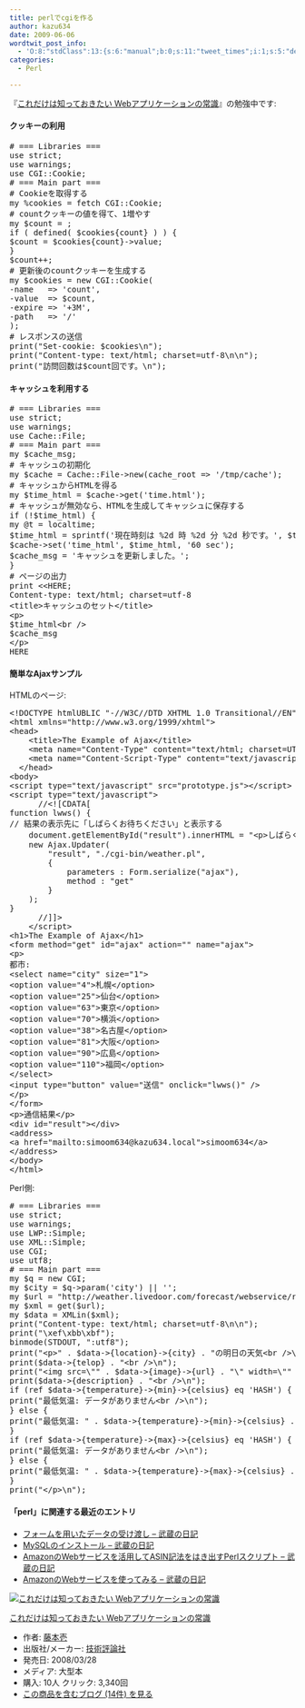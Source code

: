 ```yaml
---
title: perlでcgiを作る
author: kazu634
date: 2009-06-06
wordtwit_post_info:
  - 'O:8:"stdClass":13:{s:6:"manual";b:0;s:11:"tweet_times";i:1;s:5:"delay";i:0;s:7:"enabled";i:1;s:10:"separation";s:2:"60";s:7:"version";s:3:"3.7";s:14:"tweet_template";b:0;s:6:"status";i:2;s:6:"result";a:0:{}s:13:"tweet_counter";i:2;s:13:"tweet_log_ids";a:1:{i:0;i:4647;}s:9:"hash_tags";a:0:{}s:8:"accounts";a:1:{i:0;s:7:"kazu634";}}'
categories:
  - Perl

---
```

<div class="section">
<p>
    『<a href="http://d.hatena.ne.jp/asin/4774134392" onclick="__gaTracker('send', 'event', 'outbound-article', 'http://d.hatena.ne.jp/asin/4774134392', 'これだけは知っておきたい Webアプリケーションの常識');">これだけは知っておきたい Webアプリケーションの常識</a>』の勉強中です:
</p>
  
<h4>
    クッキーの利用
</h4>
  
<pre class="syntax-highlight">
<span class="synComment"># === Libraries ===</span>
<span class="synStatement">use strict</span>;
<span class="synStatement">use warnings</span>;
<span class="synStatement">use </span>CGI::Cookie;
<span class="synComment"># === Main part ===</span>
<span class="synComment"># Cookieを取得する</span>
<span class="synStatement">my</span> <span class="synIdentifier">%cookies</span> = fetch CGI::Cookie;
<span class="synComment"># countクッキーの値を得て、1増やす</span>
<span class="synStatement">my</span> <span class="synIdentifier">$count</span> = <span class="synConstant"></span>;
<span class="synStatement">if</span> ( <span class="synStatement">defined</span>( <span class="synIdentifier">$cookies</span>{count} ) ) {
<span class="synIdentifier">$count</span> = <span class="synIdentifier">$cookies</span>{count}-&#62;value;
}
<span class="synIdentifier">$count</span>++;
<span class="synComment"># 更新後のcountクッキーを生成する</span>
<span class="synStatement">my</span> <span class="synIdentifier">$cookies</span> = <span class="synStatement">new</span> CGI::Cookie(
-<span class="synConstant">name   </span>=&#62; <span class="synConstant">'count'</span>,
-<span class="synConstant">value  </span>=&#62; <span class="synIdentifier">$count</span>,
-<span class="synConstant">expire </span>=&#62; <span class="synConstant">'+3M'</span>,
-<span class="synConstant">path   </span>=&#62; <span class="synConstant">'/'</span>
);
<span class="synComment"># レスポンスの送信</span>
<span class="synStatement">print</span>(<span class="synConstant">&#34;Set-cookie: </span><span class="synIdentifier">$cookies</span><span class="synSpecial">\n</span><span class="synConstant">&#34;</span>);
<span class="synStatement">print</span>(<span class="synConstant">&#34;Content-type: text/html; charset=utf-8</span><span class="synSpecial">\n\n</span><span class="synConstant">&#34;</span>);
<span class="synStatement">print</span>(<span class="synConstant">&#34;訪問回数は</span><span class="synIdentifier">$count回です</span><span class="synConstant">。</span><span class="synSpecial">\n</span><span class="synConstant">&#34;</span>);
</pre>
  
<h4>
    キャッシュを利用する
</h4>
  
<pre class="syntax-highlight">
<span class="synComment"># === Libraries ===</span>
<span class="synStatement">use strict</span>;
<span class="synStatement">use warnings</span>;
<span class="synStatement">use </span>Cache::File;
<span class="synComment"># === Main part ===</span>
<span class="synStatement">my</span> <span class="synIdentifier">$cache_msg</span>;
<span class="synComment"># キャッシュの初期化</span>
<span class="synStatement">my</span> <span class="synIdentifier">$cache</span> = Cache::File-&#62;<span class="synStatement">new</span>(<span class="synConstant">cache_root </span>=&#62; <span class="synConstant">'/tmp/cache'</span>);
<span class="synComment"># キャッシュからHTMLを得る</span>
<span class="synStatement">my</span> <span class="synIdentifier">$time_html</span> = <span class="synIdentifier">$cache</span>-&#62;get(<span class="synConstant">'time.html'</span>);
<span class="synComment"># キャッシュが無効なら、HTMLを生成してキャッシュに保存する</span>
<span class="synStatement">if</span> (!<span class="synIdentifier">$time_html</span>) {
<span class="synStatement">my</span> <span class="synIdentifier">@t</span> = <span class="synStatement">localtime</span>;
<span class="synIdentifier">$time_html</span> = <span class="synStatement">sprintf</span>(<span class="synConstant">'現在時刻は %2d 時 %2d 分 %2d 秒です。'</span>, <span class="synIdentifier">$t</span>[<span class="synConstant">2</span>], <span class="synIdentifier">$t</span>[<span class="synConstant">1</span>], <span class="synIdentifier">$t</span>[<span class="synConstant"></span>]);
<span class="synIdentifier">$cache</span>-&#62;set(<span class="synConstant">'time_html'</span>, <span class="synIdentifier">$time_html</span>, <span class="synConstant">'60 sec'</span>);
<span class="synIdentifier">$cache_msg</span> = <span class="synConstant">'キャッシュを更新しました。'</span>;
}
<span class="synComment"># ページの出力</span>
<span class="synStatement">print</span> <span class="synConstant">&#60;&#60;HERE;</span>
<span class="synConstant">Content-type: text/html; charset=utf-8</span>
<span class="synConstant">&#60;title&#62;キャッシュのセット&#60;/title&#62;</span>
<span class="synConstant">&#60;p&#62;</span>
<span class="synIdentifier">$time_html</span><span class="synConstant">&#60;br /&#62;</span>
<span class="synIdentifier">$cache_msg</span>
<span class="synConstant">&#60;/p&#62;</span>
<span class="synConstant">HERE</span>
</pre>
  
<h4>
    簡単なAjaxサンプル
</h4>
  
<p>
    HTMLのページ:
</p>
  
<pre class="syntax-highlight">
<span class="synComment">&#60;!DOCTYPE htmlUBLIC &#34;-//W3C//DTD XHTML 1.0 Transitional//EN&#34; &#34;http://www.w3.org/TR.xhtml1/DTD/xhtml1-transitional.dtd&#34;&#62;</span>
<span class="synIdentifier">&#60;</span><span class="synStatement">html</span><span class="synIdentifier"> xmlns=</span><span class="synConstant">&#34;http://www.w3.org/1999/xhtml&#34;</span><span class="synIdentifier">&#62;</span>
<span class="synIdentifier">&#60;</span><span class="synStatement">head</span><span class="synIdentifier">&#62;</span>
<span class="synPreProc">    </span><span class="synIdentifier">&#60;</span><span class="synStatement">title</span><span class="synIdentifier">&#62;</span>The Example of Ajax<span class="synIdentifier">&#60;/</span><span class="synStatement">title</span><span class="synIdentifier">&#62;</span>
<span class="synPreProc">    </span><span class="synIdentifier">&#60;</span><span class="synStatement">meta</span><span class="synIdentifier"> </span><span class="synType">name</span><span class="synIdentifier">=</span><span class="synConstant">&#34;Content-Type&#34;</span><span class="synIdentifier"> </span><span class="synType">content</span><span class="synIdentifier">=</span><span class="synConstant">&#34;text/html; charset=UTF-8&#34;</span><span class="synIdentifier"> /&#62;</span>
<span class="synPreProc">    </span><span class="synIdentifier">&#60;</span><span class="synStatement">meta</span><span class="synIdentifier"> </span><span class="synType">name</span><span class="synIdentifier">=</span><span class="synConstant">&#34;Content-Script-Type&#34;</span><span class="synIdentifier"> </span><span class="synType">content</span><span class="synIdentifier">=</span><span class="synConstant">&#34;text/javascript&#34;</span><span class="synIdentifier"> /&#62;</span>
<span class="synPreProc">  </span><span class="synIdentifier">&#60;/</span><span class="synStatement">head</span><span class="synIdentifier">&#62;</span>
<span class="synIdentifier">&#60;</span><span class="synStatement">body</span><span class="synIdentifier">&#62;</span>
<span class="synIdentifier">&#60;</span><span class="synStatement">script</span><span class="synIdentifier"> </span><span class="synType">type</span><span class="synIdentifier">=</span><span class="synConstant">&#34;text/javascript&#34;</span><span class="synIdentifier"> </span><span class="synType">src</span><span class="synIdentifier">=</span><span class="synConstant">&#34;prototype.js&#34;</span><span class="synIdentifier">&#62;&#60;/</span><span class="synStatement">script</span><span class="synIdentifier">&#62;</span>
<span class="synIdentifier">&#60;</span><span class="synStatement">script</span><span class="synIdentifier"> </span><span class="synType">type</span><span class="synIdentifier">=</span><span class="synConstant">&#34;text/javascript&#34;</span><span class="synIdentifier">&#62;</span>
<span class="synSpecial">      </span><span class="synComment">//&#60;![CDATA[</span>
<span class="synIdentifier">function</span><span class="synSpecial"> lwws</span>()<span class="synSpecial"> </span><span class="synIdentifier">{</span>
<span class="synComment">// 結果の表示先に「しばらくお待ちください」と表示する</span>
<span class="synSpecial">    </span><span class="synStatement">document</span><span class="synSpecial">.getElementById</span>(<span class="synConstant">&#34;result&#34;</span>)<span class="synSpecial">.innerHTML = </span><span class="synConstant">&#34;&#60;p&#62;しばらくお待ちください...&#60;/p&#62;&#34;</span><span class="synSpecial">;</span>
<span class="synSpecial">    </span><span class="synStatement">new</span><span class="synSpecial"> Ajax.Updater</span>(
<span class="synSpecial">        </span><span class="synConstant">&#34;result&#34;</span><span class="synSpecial">, </span><span class="synConstant">&#34;./cgi-bin/weather.pl&#34;</span><span class="synSpecial">,</span>
<span class="synSpecial">        </span><span class="synIdentifier">{</span>
<span class="synSpecial">            parameters : Form.serialize</span>(<span class="synConstant">&#34;ajax&#34;</span>)<span class="synSpecial">,</span>
<span class="synSpecial">            method : </span><span class="synConstant">&#34;get&#34;</span>
<span class="synSpecial">        </span><span class="synIdentifier">}</span>
<span class="synSpecial">    </span>)<span class="synSpecial">;</span>
<span class="synIdentifier">}</span>
<span class="synSpecial">      </span><span class="synComment">//]]&#62;</span>
<span class="synSpecial">    </span><span class="synIdentifier">&#60;/</span><span class="synStatement">script</span><span class="synIdentifier">&#62;</span>
<span class="synIdentifier">&#60;</span><span class="synStatement">h1</span><span class="synIdentifier">&#62;</span>The Example of Ajax<span class="synIdentifier">&#60;/</span><span class="synStatement">h1</span><span class="synIdentifier">&#62;</span>
<span class="synIdentifier">&#60;</span><span class="synStatement">form</span><span class="synIdentifier"> </span><span class="synType">method</span><span class="synIdentifier">=</span><span class="synConstant">&#34;get&#34;</span><span class="synIdentifier"> </span><span class="synType">id</span><span class="synIdentifier">=</span><span class="synConstant">&#34;ajax&#34;</span><span class="synIdentifier"> </span><span class="synType">action</span><span class="synIdentifier">=</span><span class="synConstant">&#34;&#34;</span><span class="synIdentifier"> </span><span class="synType">name</span><span class="synIdentifier">=</span><span class="synConstant">&#34;ajax&#34;</span><span class="synIdentifier">&#62;</span>
<span class="synIdentifier">&#60;</span><span class="synStatement">p</span><span class="synIdentifier">&#62;</span>
都市:
<span class="synIdentifier">&#60;</span><span class="synStatement">select</span><span class="synIdentifier"> </span><span class="synType">name</span><span class="synIdentifier">=</span><span class="synConstant">&#34;city&#34;</span><span class="synIdentifier"> </span><span class="synType">size</span><span class="synIdentifier">=</span><span class="synConstant">&#34;1&#34;</span><span class="synIdentifier">&#62;</span>
<span class="synIdentifier">&#60;</span><span class="synStatement">option</span><span class="synIdentifier"> </span><span class="synType">value</span><span class="synIdentifier">=</span><span class="synConstant">&#34;4&#34;</span><span class="synIdentifier">&#62;</span>札幌<span class="synIdentifier">&#60;/</span><span class="synStatement">option</span><span class="synIdentifier">&#62;</span>
<span class="synIdentifier">&#60;</span><span class="synStatement">option</span><span class="synIdentifier"> </span><span class="synType">value</span><span class="synIdentifier">=</span><span class="synConstant">&#34;25&#34;</span><span class="synIdentifier">&#62;</span>仙台<span class="synIdentifier">&#60;/</span><span class="synStatement">option</span><span class="synIdentifier">&#62;</span>
<span class="synIdentifier">&#60;</span><span class="synStatement">option</span><span class="synIdentifier"> </span><span class="synType">value</span><span class="synIdentifier">=</span><span class="synConstant">&#34;63&#34;</span><span class="synIdentifier">&#62;</span>東京<span class="synIdentifier">&#60;/</span><span class="synStatement">option</span><span class="synIdentifier">&#62;</span>
<span class="synIdentifier">&#60;</span><span class="synStatement">option</span><span class="synIdentifier"> </span><span class="synType">value</span><span class="synIdentifier">=</span><span class="synConstant">&#34;70&#34;</span><span class="synIdentifier">&#62;</span>横浜<span class="synIdentifier">&#60;/</span><span class="synStatement">option</span><span class="synIdentifier">&#62;</span>
<span class="synIdentifier">&#60;</span><span class="synStatement">option</span><span class="synIdentifier"> </span><span class="synType">value</span><span class="synIdentifier">=</span><span class="synConstant">&#34;38&#34;</span><span class="synIdentifier">&#62;</span>名古屋<span class="synIdentifier">&#60;/</span><span class="synStatement">option</span><span class="synIdentifier">&#62;</span>
<span class="synIdentifier">&#60;</span><span class="synStatement">option</span><span class="synIdentifier"> </span><span class="synType">value</span><span class="synIdentifier">=</span><span class="synConstant">&#34;81&#34;</span><span class="synIdentifier">&#62;</span>大阪<span class="synIdentifier">&#60;/</span><span class="synStatement">option</span><span class="synIdentifier">&#62;</span>
<span class="synIdentifier">&#60;</span><span class="synStatement">option</span><span class="synIdentifier"> </span><span class="synType">value</span><span class="synIdentifier">=</span><span class="synConstant">&#34;90&#34;</span><span class="synIdentifier">&#62;</span>広島<span class="synIdentifier">&#60;/</span><span class="synStatement">option</span><span class="synIdentifier">&#62;</span>
<span class="synIdentifier">&#60;</span><span class="synStatement">option</span><span class="synIdentifier"> </span><span class="synType">value</span><span class="synIdentifier">=</span><span class="synConstant">&#34;110&#34;</span><span class="synIdentifier">&#62;</span>福岡<span class="synIdentifier">&#60;/</span><span class="synStatement">option</span><span class="synIdentifier">&#62;</span>
<span class="synIdentifier">&#60;/</span><span class="synStatement">select</span><span class="synIdentifier">&#62;</span>
<span class="synIdentifier">&#60;</span><span class="synStatement">input</span><span class="synIdentifier"> </span><span class="synType">type</span><span class="synIdentifier">=</span><span class="synConstant">&#34;button&#34;</span><span class="synIdentifier"> </span><span class="synType">value</span><span class="synIdentifier">=</span><span class="synConstant">&#34;送信&#34;</span><span class="synIdentifier"> </span><span class="synSpecial">onclick=&#34;lwws</span>()<span class="synSpecial">&#34;</span><span class="synIdentifier"> /&#62;</span>
<span class="synIdentifier">&#60;/</span><span class="synStatement">p</span><span class="synIdentifier">&#62;</span>
<span class="synIdentifier">&#60;/</span><span class="synStatement">form</span><span class="synIdentifier">&#62;</span>
<span class="synIdentifier">&#60;</span><span class="synStatement">p</span><span class="synIdentifier">&#62;</span>通信結果<span class="synIdentifier">&#60;/</span><span class="synStatement">p</span><span class="synIdentifier">&#62;</span>
<span class="synIdentifier">&#60;</span><span class="synStatement">div</span><span class="synIdentifier"> </span><span class="synType">id</span><span class="synIdentifier">=</span><span class="synConstant">&#34;result&#34;</span><span class="synIdentifier">&#62;&#60;/</span><span class="synStatement">div</span><span class="synIdentifier">&#62;</span>
<span class="synIdentifier">&#60;</span><span class="synStatement">address</span><span class="synIdentifier">&#62;</span>
<span class="synIdentifier">&#60;</span><span class="synStatement">a</span><span class="synIdentifier"> </span><span class="synType">href</span><span class="synIdentifier">=</span><span class="synConstant">&#34;mailto:simoom634@kazu634.local&#34;</span><span class="synIdentifier">&#62;</span><span class="synUnderlined">simoom634</span><span class="synIdentifier">&#60;/</span><span class="synStatement">a</span><span class="synIdentifier">&#62;</span>
<span class="synIdentifier">&#60;/</span><span class="synStatement">address</span><span class="synIdentifier">&#62;</span>
<span class="synIdentifier">&#60;/</span><span class="synStatement">body</span><span class="synIdentifier">&#62;</span>
<span class="synIdentifier">&#60;/</span><span class="synStatement">html</span><span class="synIdentifier">&#62;</span>
</pre>
  
<p>
    Perl側:
</p>
  
<pre class="syntax-highlight">
<span class="synComment"># === Libraries ===</span>
<span class="synStatement">use strict</span>;
<span class="synStatement">use warnings</span>;
<span class="synStatement">use </span>LWP::Simple;
<span class="synStatement">use </span>XML::Simple;
<span class="synStatement">use </span>CGI;
<span class="synStatement">use utf8</span>;
<span class="synComment"># === Main part ===</span>
<span class="synStatement">my</span> <span class="synIdentifier">$q</span> = <span class="synStatement">new</span> CGI;
<span class="synStatement">my</span> <span class="synIdentifier">$city</span> = <span class="synIdentifier">$q</span>-&#62;param(<span class="synConstant">'city'</span>) || <span class="synConstant">''</span>;
<span class="synStatement">my</span> <span class="synIdentifier">$url</span> = <span class="synConstant">&#34;http://weather.livedoor.com/forecast/webservice/rest/v1?city=${city}&#38;day=tomorrow&#34;</span>;
<span class="synStatement">my</span> <span class="synIdentifier">$xml</span> = get(<span class="synIdentifier">$url</span>);
<span class="synStatement">my</span> <span class="synIdentifier">$data</span> = XMLin(<span class="synIdentifier">$xml</span>);
<span class="synStatement">print</span>(<span class="synConstant">&#34;Content-type: text/html; charset=utf-8</span><span class="synSpecial">\n\n</span><span class="synConstant">&#34;</span>);
<span class="synStatement">print</span>(<span class="synConstant">&#34;</span><span class="synSpecial">\xef\xbb\xbf</span><span class="synConstant">&#34;</span>);
<span class="synStatement">binmode</span>(<span class="synIdentifier">STDOUT</span>, <span class="synConstant">&#34;:utf8&#34;</span>);
<span class="synStatement">print</span>(<span class="synConstant">&#34;&#60;p&#62;&#34;</span> . <span class="synIdentifier">$data</span>-&#62;{location}-&#62;{city} . <span class="synConstant">&#34;の明日の天気&#60;br /&#62;</span><span class="synSpecial">\n</span><span class="synConstant">&#34;</span>);
<span class="synStatement">print</span>(<span class="synIdentifier">$data</span>-&#62;{telop} . <span class="synConstant">&#34;&#60;br /&#62;</span><span class="synSpecial">\n</span><span class="synConstant">&#34;</span>);
<span class="synStatement">print</span>(<span class="synConstant">&#34;&#60;img src=</span><span class="synSpecial">\&#34;</span><span class="synConstant">&#34;</span> . <span class="synIdentifier">$data</span>-&#62;{image}-&#62;{url} . <span class="synConstant">&#34;</span><span class="synSpecial">\&#34;</span><span class="synConstant"> width=</span><span class="synSpecial">\&#34;</span><span class="synConstant">&#34;</span> . <span class="synIdentifier">$data</span>-&#62;{image}-&#62;{width} . <span class="synConstant">&#34;</span><span class="synSpecial">\&#34;</span><span class="synConstant"> height=</span><span class="synSpecial">\&#34;</span><span class="synConstant">&#34;</span> . <span class="synIdentifier">$data</span>-&#62;{image}-&#62;{height} . <span class="synConstant">&#34;</span><span class="synSpecial">\&#34;</span><span class="synConstant"> alt=</span><span class="synSpecial">\&#34;</span><span class="synConstant">&#34;</span> . <span class="synIdentifier">$data</span>-&#62;{image}-&#62;{title} . <span class="synConstant">&#34;</span><span class="synSpecial">\&#34;</span><span class="synConstant"> /&#62;&#60;br /&#62;</span><span class="synSpecial">\n</span><span class="synConstant">&#34;</span>);
<span class="synStatement">print</span>(<span class="synIdentifier">$data</span>-&#62;{description} . <span class="synConstant">&#34;&#60;br /&#62;</span><span class="synSpecial">\n</span><span class="synConstant">&#34;</span>);
<span class="synStatement">if</span> (<span class="synStatement">ref</span> <span class="synIdentifier">$data</span>-&#62;{temperature}-&#62;{min}-&#62;{celsius} <span class="synStatement">eq</span> <span class="synConstant">'HASH'</span>) {
<span class="synStatement">print</span>(<span class="synConstant">&#34;最低気温: データがありません&#60;br /&#62;</span><span class="synSpecial">\n</span><span class="synConstant">&#34;</span>);
} <span class="synStatement">else</span> {
<span class="synStatement">print</span>(<span class="synConstant">&#34;最低気温: &#34;</span> . <span class="synIdentifier">$data</span>-&#62;{temperature}-&#62;{min}-&#62;{celsius} . <span class="synConstant">&#34;度&#60;br /&#62;</span><span class="synSpecial">\n</span><span class="synConstant">&#34;</span>);
}
<span class="synStatement">if</span> (<span class="synStatement">ref</span> <span class="synIdentifier">$data</span>-&#62;{temperature}-&#62;{max}-&#62;{celsius} <span class="synStatement">eq</span> <span class="synConstant">'HASH'</span>) {
<span class="synStatement">print</span>(<span class="synConstant">&#34;最低気温: データがありません&#60;br /&#62;</span><span class="synSpecial">\n</span><span class="synConstant">&#34;</span>);
} <span class="synStatement">else</span> {
<span class="synStatement">print</span>(<span class="synConstant">&#34;最低気温: &#34;</span> . <span class="synIdentifier">$data</span>-&#62;{temperature}-&#62;{max}-&#62;{celsius} . <span class="synConstant">&#34;度&#60;br /&#62;</span><span class="synSpecial">\n</span><span class="synConstant">&#34;</span>);
}
<span class="synStatement">print</span>(<span class="synConstant">&#34;&#60;/p&#62;</span><span class="synSpecial">\n</span><span class="synConstant">&#34;</span>);
</pre>
  
<h4>
    「perl」に関連する最近のエントリ
</h4>
  
<ul>
<li>
<a href="http://d.hatena.ne.jp/sirocco634/20090603/1244038947" onclick="__gaTracker('send', 'event', 'outbound-article', 'http://d.hatena.ne.jp/sirocco634/20090603/1244038947', ' フォームを用いたデータの受け渡し &#8211; 武蔵の日記');" target="_blank"> フォームを用いたデータの受け渡し &#8211; 武蔵の日記</a>
</li>
<li>
<a href="http://d.hatena.ne.jp/sirocco634/20090531/1243777048" onclick="__gaTracker('send', 'event', 'outbound-article', 'http://d.hatena.ne.jp/sirocco634/20090531/1243777048', ' MySQLのインストール &#8211; 武蔵の日記');" target="_blank"> MySQLのインストール &#8211; 武蔵の日記</a>
</li>
<li>
<a href="http://d.hatena.ne.jp/sirocco634/20090529/1243608618" onclick="__gaTracker('send', 'event', 'outbound-article', 'http://d.hatena.ne.jp/sirocco634/20090529/1243608618', ' AmazonのWebサービスを活用してASIN記法をはき出すPerlスクリプト &#8211; 武蔵の日記');" target="_blank"> AmazonのWebサービスを活用してASIN記法をはき出すPerlスクリプト &#8211; 武蔵の日記</a>
</li>
<li>
<a href="http://d.hatena.ne.jp/sirocco634/20090528/1243522107" onclick="__gaTracker('send', 'event', 'outbound-article', 'http://d.hatena.ne.jp/sirocco634/20090528/1243522107', ' AmazonのWebサービスを使ってみる &#8211; 武蔵の日記');" target="_blank"> AmazonのWebサービスを使ってみる &#8211; 武蔵の日記</a>
</li>
</ul>
  
<div class="hatena-asin-detail">
<a href="http://www.amazon.co.jp/dp/4774134392/?tag=hatena_st1-22&ascsubtag=d-7ibv" onclick="__gaTracker('send', 'event', 'outbound-article', 'http://www.amazon.co.jp/dp/4774134392/?tag=hatena_st1-22&ascsubtag=d-7ibv', '');"><img src="https://images-na.ssl-images-amazon.com/images/I/5182m34EgHL._SL160_.jpg" class="hatena-asin-detail-image" alt="これだけは知っておきたい Webアプリケーションの常識" title="これだけは知っておきたい Webアプリケーションの常識" /></a></p> 
    
<div class="hatena-asin-detail-info">
<p class="hatena-asin-detail-title">
<a href="http://www.amazon.co.jp/dp/4774134392/?tag=hatena_st1-22&ascsubtag=d-7ibv" onclick="__gaTracker('send', 'event', 'outbound-article', 'http://www.amazon.co.jp/dp/4774134392/?tag=hatena_st1-22&ascsubtag=d-7ibv', 'これだけは知っておきたい Webアプリケーションの常識');">これだけは知っておきたい Webアプリケーションの常識</a>
</p>
      
<ul>
<li>
<span class="hatena-asin-detail-label">作者:</span> <a href="http://d.hatena.ne.jp/keyword/%C6%A3%CB%DC%B0%ED" onclick="__gaTracker('send', 'event', 'outbound-article', 'http://d.hatena.ne.jp/keyword/%C6%A3%CB%DC%B0%ED', '藤本壱');" class="keyword">藤本壱</a>
</li>
<li>
<span class="hatena-asin-detail-label">出版社/メーカー:</span> <a href="http://d.hatena.ne.jp/keyword/%B5%BB%BD%D1%C9%BE%CF%C0%BC%D2" onclick="__gaTracker('send', 'event', 'outbound-article', 'http://d.hatena.ne.jp/keyword/%B5%BB%BD%D1%C9%BE%CF%C0%BC%D2', '技術評論社');" class="keyword">技術評論社</a>
</li>
<li>
<span class="hatena-asin-detail-label">発売日:</span> 2008/03/28
</li>
<li>
<span class="hatena-asin-detail-label">メディア:</span> 大型本
</li>
<li>
<span class="hatena-asin-detail-label">購入</span>: 10人 <span class="hatena-asin-detail-label">クリック</span>: 3,340回
</li>
<li>
<a href="http://d.hatena.ne.jp/asin/4774134392" onclick="__gaTracker('send', 'event', 'outbound-article', 'http://d.hatena.ne.jp/asin/4774134392', 'この商品を含むブログ (14件) を見る');" target="_blank">この商品を含むブログ (14件) を見る</a>
</li>
</ul>
</div>
    
<div class="hatena-asin-detail-foot">
</div>
</div>
</div>
